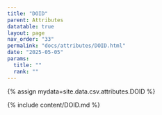 ```yaml
---
title: "DOID"
parent: Attributes
datatable: true
layout: page
nav_order: "33"
permalink: "docs/attributes/DOID.html"
date: "2025-05-05"
params:
  title: ""
  rank: ""
---
```

{% assign mydata=site.data.csv.attributes.DOID %} 

{% include content/DOID.md %}
